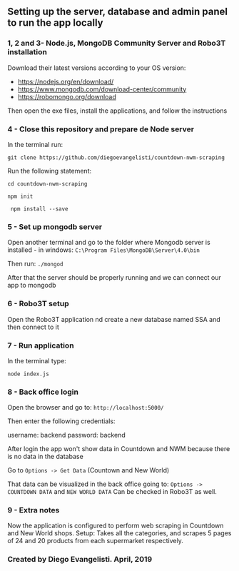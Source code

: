 ## Setting up the server, database and admin panel to run the app locally 

### 1, 2 and 3- Node.js, MongoDB Community Server and Robo3T installation
Download their latest versions according to your OS version:

- https://nodejs.org/en/download/
- https://www.mongodb.com/download-center/community
- https://robomongo.org/download

Then open the exe files, install the applications, and follow the instructions

### 4 - Close this repository and prepare de Node server
In the terminal run:

`` git clone https://github.com/diegoevangelisti/countdown-nwm-scraping ``

Run the following statement:

`` cd countdown-nwm-scraping ``

`` npm init ``

`` npm install --save``

### 5 - Set up mongodb server
Open another terminal and go to the folder where Mongodb server is installed - in windows:
``C:\Program Files\MongoDB\Server\4.0\bin``

Then run: ``./mongod``

After that the server should be properly running and we can connect our app to mongodb

### 6 - Robo3T setup
Open the Robo3T application nd create a new database named SSA and then connect to it

### 7 - Run application
In the terminal type:

``node index.js``

### 8 - Back office login
Open the browser and go to: 
``http://localhost:5000/``

Then enter the following credentials:

username: backend
password: backend

After login the app won't show data in Countdown and NWM because there is no data in the database

Go to `Options -> Get Data` (Countown and New World)

That data can be visualized in the back office going to:  `Options -> COUNTDOWN DATA` and `NEW WORLD DATA` 
Can be checked in Robo3T as well.

### 9 - Extra notes
Now the application is configured to perform web scraping in Countdown and New World shops.
Setup: Takes all the categories, and scrapes 5 pages of 24 and 20 products from each supermarket respectively.

### Created by Diego Evangelisti. April, 2019
